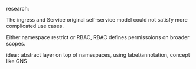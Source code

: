 research:

  The ingress and Service original self-service model could not satisfy more complicated use cases.

  Either namespace restrict or RBAC, RBAC defines permissoions on broader scopes.

idea :
  abstract layer on top of  namespaces, using label/annotation, concept like GNS
